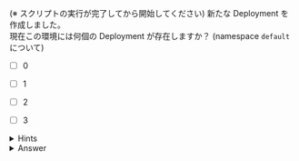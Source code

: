 (※ スクリプトの実行が完了してから開始してください)
新たな Deployment を作成しました。  
現在この環境には何個の Deployment が存在しますか？ (namespace `default` について)

- [ ] 0
- [ ] 1
- [ ] 2
- [ ] 3


<details>
  <summary>Hints</summary>

`kubectl get deployments` コマンドを使用します。  
短縮名を使用して `kubectl get deploy` と書くこともできます。

</details>

<details>
  <summary>Answer</summary>

1

</details>